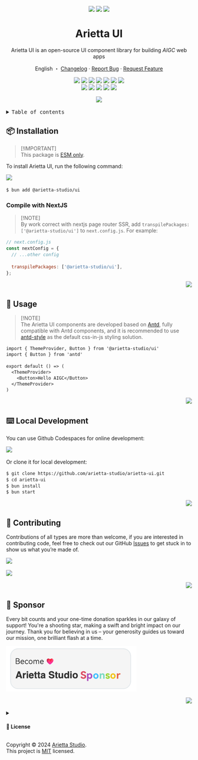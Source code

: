 <a name="readme-top"></a>

<div align="center">

<img height="120" src="https://unpkg.com/@arietta-studio/assets-logo@latest/assets/logo-3d.webp">
<img height="120" src="https://gw.alipayobjects.com/zos/kitchen/qJ3l3EPsdW/split.svg">
<img height="120" src="https://unpkg.com/@arietta-studio/assets-emoji@latest/assets/lollipop.webp">

<h1>Arietta UI</h1>

Arietta UI is an open-source UI component library for building _AIGC_ web apps

English ・ [Changelog](./CHANGELOG.md) · [Report Bug][github-issues-link] · [Request Feature][github-issues-link]

<!-- SHIELD GROUP -->

[![][npm-release-shield]][npm-release-link]
[![][vercel-shield]][vercel-link]
[![][discord-shield]][discord-link]
[![][npm-downloads-shield]][npm-downloads-link]
[![][github-releasedate-shield]][github-releasedate-link]
[![][github-action-test-shield]][github-action-test-link]
[![][github-action-release-shield]][github-action-release-link]<br/>
[![][github-contributors-shield]][github-contributors-link]
[![][github-forks-shield]][github-forks-link]
[![][github-stars-shield]][github-stars-link]
[![][github-issues-shield]][github-issues-link]
[![][github-license-shield]][github-license-link]

[![][banner]][vercel-link]

</div>

<details>
<summary><kbd>Table of contents</kbd></summary>

#### TOC

- [📦 Installation](#-installation)
  - [Compile with NextJS](#compile-with-nextjs)
- [🤯 Usage](#-usage)
- [⌨️ Local Development](#️-local-development)
- [🤝 Contributing](#-contributing)
- [🩷 Sponsor](#-sponsor)

####

</details>

## 📦 Installation

> \[!IMPORTANT]\
> This package is [ESM only](https://gist.github.com/sindresorhus/a39789f98801d908bbc7ff3ecc99d99c).

To install Arietta UI, run the following command:

[![][bun-shield]][bun-link]

```bash
$ bun add @arietta-studio/ui
```

### Compile with NextJS

> \[!NOTE]\
> By work correct with nextjs page router SSR, add `transpilePackages: ['@arietta-studio/ui']` to `next.config.js`. For example:

```js
// next.config.js
const nextConfig = {
  // ...other config

  transpilePackages: ['@arietta-studio/ui'],
};
```

<div align="right">

[![][back-to-top]](#readme-top)

</div>

## 🤯 Usage

> \[!NOTE]\
> The Arietta UI components are developed based on [Antd](https://ant.design/components/overview/), fully compatible with Antd components,
> and it is recommended to use [antd-style](https://ant-design.github.io/antd-style/) as the default css-in-js styling solution.

```tsx
import { ThemeProvider, Button } from '@arietta-studio/ui'
import { Button } from 'antd'

export default () => (
  <ThemeProvider>
    <Button>Hello AIGC</Button>
  </ThemeProvider>
)
```

<div align="right">

[![][back-to-top]](#readme-top)

</div>

## ⌨️ Local Development

You can use Github Codespaces for online development:

[![][codespaces-shield]][codespaces-link]

Or clone it for local development:

```bash
$ git clone https://github.com/arietta-studio/arietta-ui.git
$ cd arietta-ui
$ bun install
$ bun start
```

<div align="right">

[![][back-to-top]](#readme-top)

</div>

## 🤝 Contributing

Contributions of all types are more than welcome, if you are interested in contributing code, feel free to check out our GitHub [Issues][github-issues-link] to get stuck in to show us what you’re made of.

[![][pr-welcome-shield]][pr-welcome-link]

[![][contributors-contrib]][contributors-link]

<div align="right">

[![][back-to-top]](#readme-top)

</div>

## 🩷 Sponsor

Every bit counts and your one-time donation sparkles in our galaxy of support! You're a shooting star, making a swift and bright impact on our journey. Thank you for believing in us – your generosity guides us toward our mission, one brilliant flash at a time.

<a href="https://opencollective.com/arietta-studio" target="_blank">
  <picture>
    <source media="(prefers-color-scheme: dark)" srcset="https://github.com/arietta-studio/.github/blob/main/static/sponsor-dark.png?raw=true">
    <img  src="https://github.com/arietta-studio/.github/blob/main/static/sponsor-light.png?raw=true">
  </picture>
</a>

<div align="right">

[![][back-to-top]](#readme-top)

</div>

<details><summary><h4>📝 License</h4></summary>

[![][fossa-license-shield]][fossa-license-link]

</details>

Copyright © 2024 [Arietta Studio][profile-link]. <br />
This project is [MIT](./LICENSE) licensed.

<!-- LINK GROUP -->

[back-to-top]: https://img.shields.io/badge/-BACK_TO_TOP-151515?style=flat-square
[banner]: https://github-production-user-asset-6210df.s3.amazonaws.com/17870709/268452017-960ab8a1-e4b7-4648-beb1-77daf4b6034a.png
[bun-link]: https://bun.sh
[bun-shield]: https://img.shields.io/badge/-speedup%20with%20bun-black?logo=bun&style=for-the-badge
[codespaces-link]: https://codespaces.new/arietta-studio/arietta-ui
[codespaces-shield]: https://github.com/codespaces/badge.svg
[contributors-contrib]: https://contrib.rocks/image?repo=arietta-studio/arietta-ui
[contributors-link]: https://github.com/arietta-studio/arietta-ui/graphs/contributors
[discord-link]: https://discord.gg/
[discord-shield]: https://img.shields.io/discord/{id}?color=5865F2&label=discord&labelColor=black&logo=discord&logoColor=white&style=flat-square
[fossa-license-link]: https://app.fossa.com/projects/git%2Bgithub.com%2Farietta-studio%2Farietta-ui
[fossa-license-shield]: https://app.fossa.com/api/projects/git%2Bgithub.com%2Farietta-studio%2Farietta-ui.svg?type=large
[github-action-release-link]: https://github.com/actions/workflows/arietta-studio/arietta-ui/release.yml
[github-action-release-shield]: https://img.shields.io/github/actions/workflow/status/arietta-studio/arietta-ui/release.yml?label=release&labelColor=black&logo=githubactions&logoColor=white&style=flat-square
[github-action-test-link]: https://github.com/actions/workflows/arietta-studio/arietta-ui/test.yml
[github-action-test-shield]: https://img.shields.io/github/actions/workflow/status/arietta-studio/arietta-ui/test.yml?label=test&labelColor=black&logo=githubactions&logoColor=white&style=flat-square
[github-contributors-link]: https://github.com/arietta-studio/arietta-ui/graphs/contributors
[github-contributors-shield]: https://img.shields.io/github/contributors/arietta-studio/arietta-ui?color=c4f042&labelColor=black&style=flat-square
[github-forks-link]: https://github.com/arietta-studio/arietta-ui/network/members
[github-forks-shield]: https://img.shields.io/github/forks/arietta-studio/arietta-ui?color=8ae8ff&labelColor=black&style=flat-square
[github-issues-link]: https://github.com/arietta-studio/arietta-ui/issues
[github-issues-shield]: https://img.shields.io/github/issues/arietta-studio/arietta-ui?color=ff80eb&labelColor=black&style=flat-square
[github-license-link]: https://github.com/arietta-studio/arietta-ui/blob/master/LICENSE
[github-license-shield]: https://img.shields.io/github/license/arietta-studio/arietta-ui?color=white&labelColor=black&style=flat-square
[github-releasedate-link]: https://github.com/arietta-studio/arietta-ui/releases
[github-releasedate-shield]: https://img.shields.io/github/release-date/arietta-studio/arietta-ui?labelColor=black&style=flat-square
[github-stars-link]: https://github.com/arietta-studio/arietta-ui/network/stargazers
[github-stars-shield]: https://img.shields.io/github/stars/arietta-studio/arietta-ui?color=ffcb47&labelColor=black&style=flat-square
[npm-downloads-link]: https://www.npmjs.com/package/@arietta-studio/ui
[npm-downloads-shield]: https://img.shields.io/npm/dt/@arietta-studio/ui?labelColor=black&style=flat-square
[npm-release-link]: https://www.npmjs.com/package/@arietta-studio/ui
[npm-release-shield]: https://img.shields.io/npm/v/@arietta-studio/ui?color=369eff&labelColor=black&logo=npm&logoColor=white&style=flat-square
[pr-welcome-link]: https://github.com/arietta-studio/arietta-chat/pulls
[pr-welcome-shield]: https://img.shields.io/badge/🤯_pr_welcome-%E2%86%92-ffcb47?labelColor=black&style=for-the-badge
[profile-link]: https://github.com/arietta-studio
[vercel-link]: https://ui.arietta-studio.ai
[vercel-shield]: https://img.shields.io/website?down_message=offline&label=vercel&labelColor=black&logo=vercel&style=flat-square&up_message=online&url=https%3A%2F%2Fui.arietta-studio.ai
